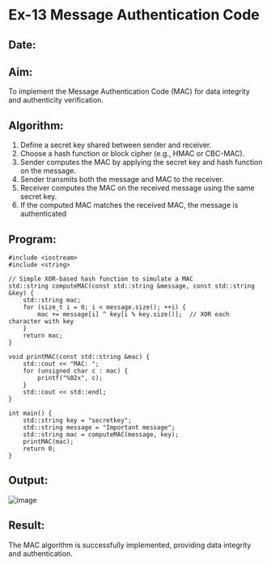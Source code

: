 # Ex-13 Message Authentication Code

## Date:

## Aim:

To implement the Message Authentication Code (MAC) for data integrity and authenticity verification.

## Algorithm:

1. Define a secret key shared between sender and receiver.
2. Choose a hash function or block cipher (e.g., HMAC or CBC-MAC).
3. Sender computes the MAC by applying the secret key and hash function on the message.
4. Sender transmits both the message and MAC to the receiver.
5. Receiver computes the MAC on the received message using the same secret key.
6. If the computed MAC matches the received MAC, the message is authenticated

## Program:
```
#include <iostream>
#include <string>

// Simple XOR-based hash function to simulate a MAC
std::string computeMAC(const std::string &message, const std::string &key) {
    std::string mac;
    for (size_t i = 0; i < message.size(); ++i) {
        mac += message[i] ^ key[i % key.size()];  // XOR each character with key
    }
    return mac;
}

void printMAC(const std::string &mac) {
    std::cout << "MAC: ";
    for (unsigned char c : mac) {
        printf("%02x", c);
    }
    std::cout << std::endl;
}

int main() {
    std::string key = "secretkey";
    std::string message = "Important message";
    std::string mac = computeMAC(message, key);
    printMAC(mac);
    return 0;
}
```
## Output:

![image](https://github.com/user-attachments/assets/8aba3da0-e636-42e8-aeee-a494c04bb118)

## Result:
The MAC algorithm is successfully implemented, providing data integrity and authentication.
